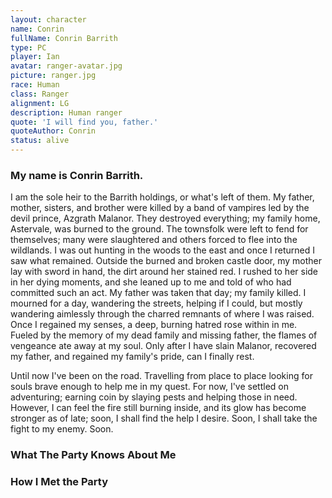```yaml
---
layout: character
name: Conrin
fullName: Conrin Barrith
type: PC
player: Ian
avatar: ranger-avatar.jpg
picture: ranger.jpg
race: Human
class: Ranger
alignment: LG
description: Human ranger
quote: 'I will find you, father.'
quoteAuthor: Conrin
status: alive
---
```

<h3 class="{{page.name}}-font">My name is Conrin Barrith.</h3>

I am the sole heir to the Barrith holdings, or what's left of them. My father,
mother, sisters, and brother were killed by a band of vampires led by the devil prince, Azgrath Malanor.
They destroyed everything; my family home, Astervale, was burned to the ground. The townsfolk were left to
fend for themselves; many were slaughtered and others forced to flee into the wildlands. I was out hunting
in the woods to the east and once I returned I saw what remained. Outside the burned and broken castle door,
my mother lay with sword in hand, the dirt around her stained red. I rushed to her side in her dying moments,
and she leaned up to me and told of who had committed such an act. My father was taken that day; my family killed.
I mourned for a day, wandering the streets, helping if I could, but mostly wandering aimlessly through the
charred remnants of where I was raised. Once I regained my senses, a deep, burning hatred rose within in me.
Fueled by the memory of my dead family and missing father, the flames of vengeance ate away at my soul. Only
after I have slain Malanor, recovered my father, and regained my family's pride, can I finally rest.

Until now I've been on the road. Travelling from place to place looking for souls brave enough to help me
in my quest. For now, I've settled on adventuring; earning coin by slaying pests and helping those in
need. However, I can feel the fire still burning inside, and its glow has become stronger as of late; soon,
I shall find the help I desire. Soon, I shall take the fight to my enemy. Soon.

### What The Party Knows About Me

### How I Met the Party
